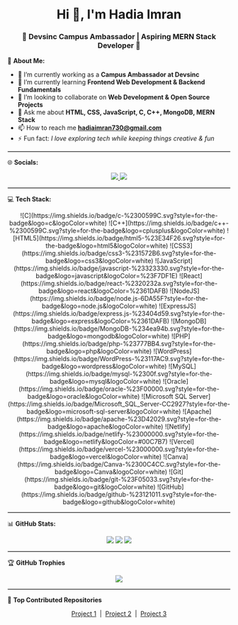 <h1 align="center">Hi 👋, I'm Hadia Imran</h1>
<h3 align="center">🌟 Devsinc Campus Ambassador | Aspiring MERN Stack Developer 🌟</h3>

💫 **About Me:**  
- 🔭 I’m currently working as a **Campus Ambassador at Devsinc**  
- 🌱 I’m currently learning **Frontend Web Development & Backend Fundamentals**  
- 👯 I’m looking to collaborate on **Web Development & Open Source Projects**  
- 💬 Ask me about **HTML, CSS, JavaScript, C, C++, MongoDB, MERN Stack**  
- 📫 How to reach me **hadiaimran730@gmail.com**  
- ⚡ Fun fact: *I love exploring tech while keeping things creative & fun*  

<hr style="border:1px solid #ccc">

🌐 **Socials:**  
<p align="center">
<a href="https://www.linkedin.com/in/hadia-imran-844438285" target="blank">
<img src="https://img.shields.io/badge/LinkedIn-%230077B5.svg?logo=linkedin&logoColor=white" />
</a>
<a href="mailto:hadiaimran730@gmail.com" target="blank">
<img src="https://img.shields.io/badge/Gmail-D14836.svg?logo=gmail&logoColor=white" />
</a>
</p>

<hr style="border:1px solid #ccc">

💻 **Tech Stack:**  
<p align="center">
![C](https://img.shields.io/badge/c-%2300599C.svg?style=for-the-badge&logo=c&logoColor=white)
![C++](https://img.shields.io/badge/c++-%2300599C.svg?style=for-the-badge&logo=cplusplus&logoColor=white)
![HTML5](https://img.shields.io/badge/html5-%23E34F26.svg?style=for-the-badge&logo=html5&logoColor=white)
![CSS3](https://img.shields.io/badge/css3-%231572B6.svg?style=for-the-badge&logo=css3&logoColor=white)
![JavaScript](https://img.shields.io/badge/javascript-%23323330.svg?style=for-the-badge&logo=javascript&logoColor=%23F7DF1E)
![React](https://img.shields.io/badge/react-%2320232a.svg?style=for-the-badge&logo=react&logoColor=%2361DAFB)
![NodeJS](https://img.shields.io/badge/node.js-6DA55F?style=for-the-badge&logo=node.js&logoColor=white)
![ExpressJS](https://img.shields.io/badge/express.js-%23404d59.svg?style=for-the-badge&logo=express&logoColor=%2361DAFB)
![MongoDB](https://img.shields.io/badge/MongoDB-%234ea94b.svg?style=for-the-badge&logo=mongodb&logoColor=white)
![PHP](https://img.shields.io/badge/php-%23777BB4.svg?style=for-the-badge&logo=php&logoColor=white)
![WordPress](https://img.shields.io/badge/WordPress-%23117AC9.svg?style=for-the-badge&logo=wordpress&logoColor=white)
![MySQL](https://img.shields.io/badge/mysql-%2300f.svg?style=for-the-badge&logo=mysql&logoColor=white)
![Oracle](https://img.shields.io/badge/oracle-%23F00000.svg?style=for-the-badge&logo=oracle&logoColor=white)
![Microsoft SQL Server](https://img.shields.io/badge/Microsoft_SQL_Server-CC2927?style=for-the-badge&logo=microsoft-sql-server&logoColor=white)
![Apache](https://img.shields.io/badge/apache-%23D42029.svg?style=for-the-badge&logo=apache&logoColor=white)
![Netlify](https://img.shields.io/badge/netlify-%23000000.svg?style=for-the-badge&logo=netlify&logoColor=#00C7B7)
![Vercel](https://img.shields.io/badge/vercel-%23000000.svg?style=for-the-badge&logo=vercel&logoColor=white)
![Canva](https://img.shields.io/badge/Canva-%2300C4CC.svg?style=for-the-badge&logo=Canva&logoColor=white)
![Git](https://img.shields.io/badge/git-%23F05033.svg?style=for-the-badge&logo=git&logoColor=white)
![GitHub](https://img.shields.io/badge/github-%23121011.svg?style=for-the-badge&logo=github&logoColor=white)
</p>

<hr style="border:1px solid #ccc">

📊 **GitHub Stats:**  
<p align="center">
<img src="https://github-readme-stats.vercel.app/api?username=hadiaimran1090&theme=radical&hide_border=false&include_all_commits=false&count_private=false" />
<img src="https://github-readme-streak-stats.herokuapp.com/?user=hadiaimran1090&theme=radical&hide_border=false" />
<img src="https://github-readme-stats.vercel.app/api/top-langs/?username=hadiaimran1090&theme=radical&hide_border=false&include_all_commits=false&count_private=false&layout=compact" />
</p>

<hr style="border:1px solid #ccc">

🏆 **GitHub Trophies**  
<p align="center">
<img src="https://github-profile-trophy.vercel.app/?username=hadiaimran1090&theme=radical&no-frame=false&no-bg=true&margin-w=4" />
</p>

<hr style="border:1px solid #ccc">

🚀 **Top Contributed Repositories**  
<p align="center">
<a href="https://github.com/hadiaimran1090/project1" target="_blank">Project 1</a> &nbsp;|&nbsp;
<a href="https://github.com/hadiaimran1090/project2" target="_blank">Project 2</a> &nbsp;|&nbsp;
<a href="https://github.com/hadiaimran1090/project3" target="_blank">Project 3</a>
</p>
